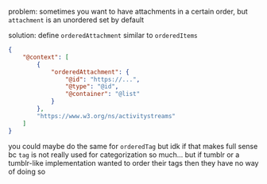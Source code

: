 problem: sometimes you want to have attachments in a certain order, but `attachment` is an unordered set by default

solution: define `orderedAttachment` similar to `orderedItems`

```json
{
	"@context": [
		{
			"orderedAttachment": {
				"@id": "https://...",
				"@type": "@id",
				"@container": "@list"
			}
		},
		"https://www.w3.org/ns/activitystreams"
	]
}
```

you could maybe do the same for `orderedTag` but idk if that makes full sense bc `tag` is not really used for categorization so much... but if tumblr or a tumblr-like implementation wanted to order their tags then they have no way of doing so